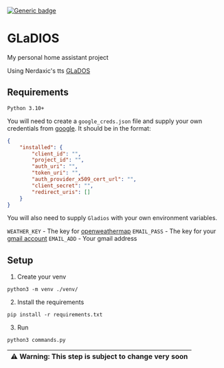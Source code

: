 [![Generic badge](https://img.shields.io/badge/Python-3.10+-<COLOR>.svg)](https://shields.io/)

# GLaDIOS

My personal home assistant project

Using Nerdaxic's tts [GLaDOS](https://github.com/nerdaxic/glados-tts)

## Requirements

`Python 3.10+`

You will need to create a `google_creds.json` file and supply your own credentials from [google](https://console.cloud.google.com/apis/credentials). It should be in the format:

```json
{
    "installed": {
        "client_id": "",
        "project_id": "",
        "auth_uri": "",
        "token_uri": "",
        "auth_provider_x509_cert_url": "",
        "client_secret": "",
        "redirect_uris": []
    }
}
```

You will also need to supply `Gladios` with your own environment variables.

`WEATHER_KEY` - The key for [openweathermap](https://openweathermap.org/api)
`EMAIL_PASS` - The key for your [gmail account](https://console.cloud.google.com/apis/credentials)
`EMAIL_ADD` - Your gmail address

## Setup

1. Create your venv

`python3 -m venv ./venv/`

2. Install the requirements

`pip install -r requirements.txt`

3. Run

`python3 commands.py`

| :warning: **Warning**: This step is subject to change very soon |
| --- |